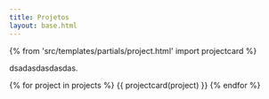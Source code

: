 ```yaml
---
title: Projetos
layout: base.html
---
```


{% from 'src/templates/partials/project.html' import projectcard %}

dsadasdasdasdas.

{% for project in projects %}
  {{ projectcard(project) }}
{% endfor %}
